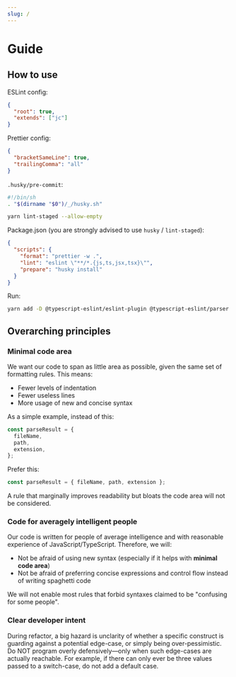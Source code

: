 ```yaml
---
slug: /
---
```


# Guide

## How to use

ESLint config:

```json
{
  "root": true,
  "extends": ["jc"]
}
```

Prettier config:

```json
{
  "bracketSameLine": true,
  "trailingComma": "all"
}
```

`.husky/pre-commit`:

```bash
#!/bin/sh
. "$(dirname "$0")/_/husky.sh"

yarn lint-staged --allow-empty
```

Package.json (you are strongly advised to use `husky` / `lint-staged`):

```json
{
  "scripts": {
    "format": "prettier -w .",
    "lint": "eslint \"**/*.{js,ts,jsx,tsx}\"",
    "prepare": "husky install"
  }
}
```

Run:

```bash
yarn add -D @typescript-eslint/eslint-plugin @typescript-eslint/parser eslint eslint-config-jc eslint-plugin-header eslint-plugin-import eslint-plugin-jsx-a11y eslint-plugin-react eslint-plugin-react-hooks husky lint-staged prettier typescript
```

## Overarching principles

### Minimal code area

We want our code to span as little area as possible, given the same set of formatting rules. This means:

- Fewer levels of indentation
- Fewer useless lines
- More usage of new and concise syntax

As a simple example, instead of this:

```ts
const parseResult = {
  fileName,
  path,
  extension,
};
```

Prefer this:

```ts
const parseResult = { fileName, path, extension };
```

A rule that marginally improves readability but bloats the code area will not be considered.

### Code for averagely intelligent people

Our code is written for people of average intelligence and with reasonable experience of JavaScript/TypeScript. Therefore, we will:

- Not be afraid of using new syntax (especially if it helps with **minimal code area**)
- Not be afraid of preferring concise expressions and control flow instead of writing spaghetti code

We will not enable most rules that forbid syntaxes claimed to be "confusing for some people".

### Clear developer intent

During refactor, a big hazard is unclarity of whether a specific construct is guarding against a potential edge-case, or simply being over-pessimistic. Do NOT program overly defensively—only when such edge-cases are actually reachable. For example, if there can only ever be three values passed to a switch-case, do not add a default case.
